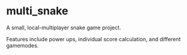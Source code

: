 # multi_snake
A small, local-multiplayer snake game project.

Features include power ups, individual score calculation, and different gamemodes.
